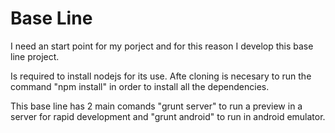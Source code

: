 Base Line
=================

I need an start point for my porject and for this reason I develop this base line project.

Is required to install nodejs for its use. Afte cloning is necesary to run the command "npm install" in order to install all the dependencies.

This base line has 2 main comands "grunt server" to run a preview in a server for rapid development and "grunt android" to run in android emulator.
